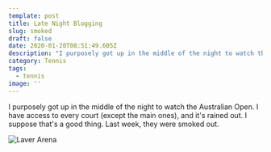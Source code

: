 ```yaml
---
template: post
title: Late Night Blogging
slug: smoked
draft: false
date: 2020-01-20T08:51:49.605Z
description: "I purposely got up in the middle of the night to watch the Australian Open \U0001F428 "
category: Tennis
tags:
  - tennis
image: ''
---
```

I purposely got up in the middle of the night to watch the Australian Open. I have access to every court (except the main ones), and it's rained out. I suppose that's a good thing. Last week, they were smoked out.

![Laver Arena](/media/laver.jpg "Smoked")

